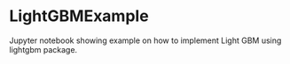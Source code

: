 # LightGBMExample
Jupyter notebook showing example on how to implement Light GBM using lightgbm package.
